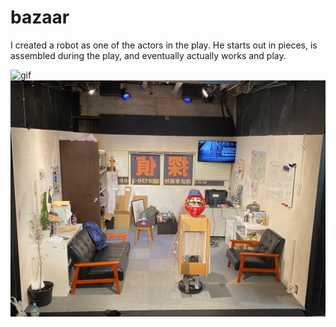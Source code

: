 # bazaar
I created a robot as one of the actors in the play. He starts out in pieces, is assembled during the play, and eventually actually works and play.

![gif](bazaar.gif)
![stage set](img.jpg)